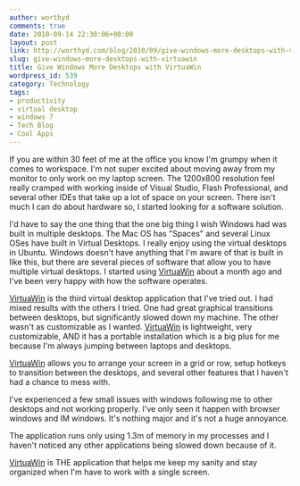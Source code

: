 ```yaml
---
author: worthyd
comments: true
date: 2010-09-14 22:30:06+00:00
layout: post
link: http://worthyd.com/blog/2010/09/give-windows-more-desktops-with-virtuawin/
slug: give-windows-more-desktops-with-virtuawin
title: Give Windows More Desktops with VirtuaWin
wordpress_id: 539
category: Technology
tags:
- productivity
- virtual desktop
- windows 7
- Tech Blog
- Cool Apps
---
```


If you are within 30 feet of me at the office you know I'm grumpy when it comes to workspace.  I'm not super excited about moving away from my monitor to only work on my laptop screen.  The 1200x800 resolution feel really cramped with working inside of Visual Studio, Flash Professional, and several other IDEs that take up a lot of space on your screen.  There isn't much I can do about hardware so, I started looking for a software solution.

I'd have to say the one thing that the one big thing I wish Windows had was built in multiple desktops.  The Mac OS has "Spaces" and several Linux OSes have built in Virtual Desktops.  I really enjoy using the virtual desktops in Ubuntu. Windows doesn't have anything that I'm aware of that is built in like this, but there are several pieces of software that allow you to have multiple virtual desktops. I started using [VirtuaWin](http://virtuawin.sourceforge.net/) about a month ago and I've been very happy with how the software operates.
<!-- more -->
[VirtuaWin](http://virtuawin.sourceforge.net/) is the third virtual desktop application that I've tried out.  I had mixed results with the others I tried. One had great graphical transitions between desktops, but significantly slowed down my machine. The other wasn't as customizable as I wanted. [VirtuaWin](http://virtuawin.sourceforge.net/) is lightweight, very customizable,   AND it has a portable installation which is a big plus for me because I'm always jumping between laptops and desktops.

[VirtuaWin](http://virtuawin.sourceforge.net/) allows you to arrange your screen in a grid or row, setup hotkeys to transition between the desktops, and several other features that I haven't had a chance to mess with.  

I've experienced a few small issues with windows following me to other desktops and not working properly.  I've only seen it happen with browser windows and IM windows. It's nothing major and it's not a huge annoyance.  

The application runs only using 1.3m of memory in my processes and I haven't noticed any other applications being slowed down because of it.

[VirtuaWin](http://virtuawin.sourceforge.net/) is THE application that helps me keep my sanity and stay organized when I'm have to work with a single screen.
